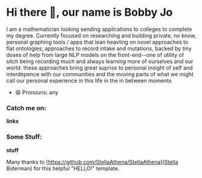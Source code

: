 # Hi there 👋, our name is Bobby Jo

I am a mathematician looking sending applications to colleges to complete my degree. Currently focused on researching and building private, no know, personal graphing tools / apps that lean heavling on novel approaches to flat ontologies, approaches to record intake and mutations, backed by tiny doses of help from large NLP models on the front-end--one of utility of sitch being recording much and always learning more of ourselves and our world: these approaches bring great suprise to personal insight of self and interdepence with our communities and the moving parts of what we might call our personal experience in this life in the in between moments

- 😄 Pronouns: any

### Catch me on:
**links**

### Some Stuff:
**stuff**

Many thanks to [https://github.com/StellaAthena/StellaAthena](Stella Biderman) for this helpful "HELLO!" template.
